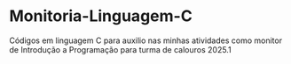 # Monitoria-Linguagem-C
Códigos em linguagem C para auxilio nas minhas atividades como monitor de Introdução a Programação para turma de calouros 2025.1

